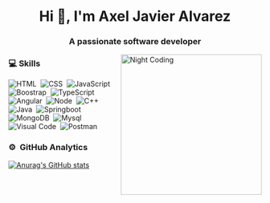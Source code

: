 <h1 align="center">Hi 👋, I'm Axel Javier Alvarez</h1>
<h3 align="center">A passionate software developer</h3>

<img alt="Night Coding" src="https://i.pinimg.com/originals/ed/88/da/ed88da8c757d74f6255717ffc7a78154.gif" width='280' align="right"/>

### 💻 Skills

![HTML](https://img.shields.io/badge/-HTML-2a0505?style=flat&logo=HTML5)&nbsp;
![CSS](https://img.shields.io/badge/-CSS-2a0505?style=flat&logo=CSS3&logoColor=1572B6)&nbsp;
![JavaScript](https://img.shields.io/badge/-JavaScript-2a0505?style=flat&logo=javascript)&nbsp;
![Boostrap](https://img.shields.io/badge/Bootstrap-black%20?logo=bootstrap)&nbsp;
![TypeScript](https://img.shields.io/badge/TypeScript-black%20?logo=typescript)&nbsp;
![Angular](https://img.shields.io/badge/Angular-black%20?logo=angular)&nbsp;
![Node](https://img.shields.io/badge/NodeJs-black%20?logo=nodedotjs)&nbsp;
![C++](https://img.shields.io/badge/C%2B%2B-black%20?logo=cplusplus)&nbsp;
![Java](https://img.shields.io/badge/Java-black)&nbsp;
![Springboot](https://img.shields.io/badge/SpringBoot-black?logo=spring)&nbsp;
![MongoDB](https://img.shields.io/badge/MongoDB-black?logo=mongodb)&nbsp;
![Mysql](https://img.shields.io/badge/MySQL-black?logo=mysql)&nbsp;
![Visual Code](https://img.shields.io/badge/Visual%20Code-black?logo=visualstudiocode)&nbsp;
![Postman](https://img.shields.io/badge/Postman-black?logo=postman)&nbsp;

### ⚙️ &nbsp;GitHub Analytics
  [![Anurag's GitHub stats](https://github-readme-stats.vercel.app/api?username=axeljavier-alvarez)](https://github.com/anuraghazra/github-readme-stats)


